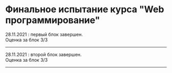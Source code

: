
# Финальное испытание курса "Web программирование"

  28.11.2021 : первый блок завершен.   
  Оценка за блок 3/3 
____
  28.11.2021 : второй блок завершен.   
  Оценка за блок 3/3  
____